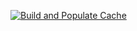 [![Build and Populate Cache](https://github.com/FedericoSchonborn/nur-packages-gha/actions/workflows/build.yaml/badge.svg)](https://github.com/FedericoSchonborn/nur-packages-gha/actions/workflows/build.yaml)
